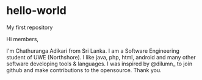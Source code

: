 # hello-world

My first repository

Hi members,

I'm Chathuranga Adikari from Sri Lanka. I am a Software Engineering student of UWE (Northshore). I like java, php, html, android and many other software developing tools & languages. I was inspired by @dilumn_ to join github and make contributions to the opensource.       Thank you.
